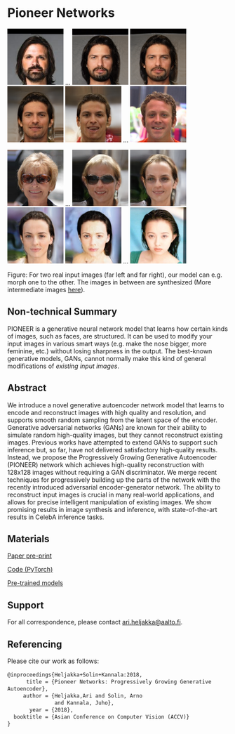 # Pioneer Networks

![input 1](samples/interpolations_5_480003_1.0_orig_0.png)
...
![](samples/interpolations_5_480003_1.0_0x0.png)
![](samples/interpolations_5_480003_1.0_0x2.png)
![](samples/interpolations_5_480003_1.0_0x4.png)
![](samples/interpolations_5_480003_1.0_0x7.png)
...
![input 2](samples/interpolations_5_480003_1.0_orig_1.png)

![input 3](samples/interpolations_5_480003_1.0_orig_2.png)
...
![](samples/interpolations_5_480003_1.0_7x0.png)
![](samples/interpolations_5_480003_1.0_7x2.png)
![](samples/interpolations_5_480003_1.0_7x4.png)
![](samples/interpolations_5_480003_1.0_7x7.png)
...
![input 4](samples/interpolations_5_480003_1.0_orig_3.png)

Figure: For two real input images (far left and far right), our model can e.g. morph one to the other. The images in between are synthesized (More intermediate images [here](https://github.com/AaltoVision/pioneer/tree/master/samples)).

## Non-technical Summary

PIONEER is a generative neural network model that learns how certain kinds of images, such as faces, are structured.
It can be used to modify your input images in various smart ways (e.g. make the nose bigger, more feminine, etc.) without losing sharpness in the output. The best-known generative models, GANs, cannot normally make this kind of general modifications of *existing input images*.

## Abstract

We introduce a novel generative autoencoder network model that learns to encode and reconstruct images with high quality and resolution, and supports smooth random sampling from the latent space of the encoder. Generative adversarial networks (GANs) are known for their ability to simulate random high-quality images, but they cannot reconstruct existing images. Previous works have attempted to extend GANs to support such inference but, so far, have not delivered satisfactory high-quality results. Instead, we propose the Progressively Growing Generative Autoencoder (PIONEER) network which achieves high-quality reconstruction with 128x128 images without requiring a GAN discriminator. We merge recent techniques for progressively building up the parts of the network with the recently introduced adversarial encoder-generator network. The ability to reconstruct input images is crucial in many real-world applications, and allows for precise intelligent manipulation of existing images. We show promising results in image synthesis and inference, with state-of-the-art results in CelebA inference tasks.

## Materials

[Paper pre-print](https://arxiv.org/abs/1807.03026)

[Code (PyTorch)](https://github.com/AaltoVision/pioneer)

[Pre-trained models](https://zenodo.org/record/1455188)

## Support

For all correspondence, please contact ari.heljakka@aalto.fi.

## Referencing

Please cite our work as follows:

```
@inproceedings{Heljakka+Solin+Kannala:2018,
      title = {Pioneer Networks: Progressively Growing Generative Autoencoder},
     author = {Heljakka,Ari and Solin, Arno
               and Kannala, Juho},
       year = {2018},
  booktitle = {Asian Conference on Computer Vision (ACCV)}
}
```
